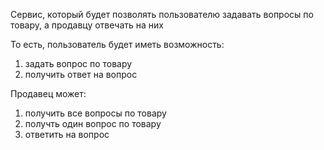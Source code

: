 Сервис, который будет позволять пользователю задавать вопросы по товару, а продавцу отвечать на них

То есть, пользователь будет иметь возможность: 
1) задать вопрос по товару 
2) получить ответ на вопрос 

Продавец может:
1) получить все вопросы по товару 
2) получть один вопрос по товару 
3) ответить на вопрос 